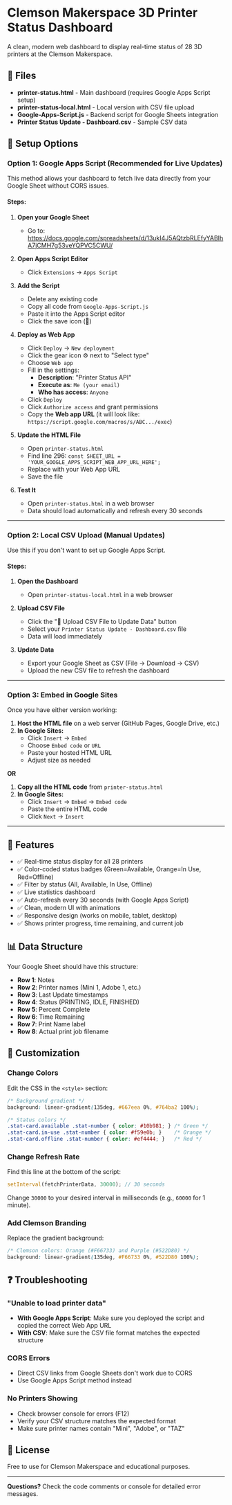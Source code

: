 # Clemson Makerspace 3D Printer Status Dashboard

A clean, modern web dashboard to display real-time status of 28 3D printers at the Clemson Makerspace.

## 📁 Files

- **printer-status.html** - Main dashboard (requires Google Apps Script setup)
- **printer-status-local.html** - Local version with CSV file upload
- **Google-Apps-Script.js** - Backend script for Google Sheets integration
- **Printer Status Update - Dashboard.csv** - Sample CSV data

## 🚀 Setup Options

### Option 1: Google Apps Script (Recommended for Live Updates)

This method allows your dashboard to fetch live data directly from your Google Sheet without CORS issues.

#### Steps:

1. **Open your Google Sheet**
   - Go to: https://docs.google.com/spreadsheets/d/13ukI4J5AQtzbRLEfyYABIhA7jCMH7g53veYQPVC5CWU/

2. **Open Apps Script Editor**
   - Click `Extensions` → `Apps Script`

3. **Add the Script**
   - Delete any existing code
   - Copy all code from `Google-Apps-Script.js`
   - Paste it into the Apps Script editor
   - Click the save icon (💾)

4. **Deploy as Web App**
   - Click `Deploy` → `New deployment`
   - Click the gear icon ⚙️ next to "Select type"
   - Choose `Web app`
   - Fill in the settings:
     - **Description**: "Printer Status API"
     - **Execute as**: `Me (your email)`
     - **Who has access**: `Anyone`
   - Click `Deploy`
   - Click `Authorize access` and grant permissions
   - Copy the **Web app URL** (it will look like: `https://script.google.com/macros/s/ABC.../exec`)

5. **Update the HTML File**
   - Open `printer-status.html`
   - Find line 296: `const SHEET_URL = 'YOUR_GOOGLE_APPS_SCRIPT_WEB_APP_URL_HERE';`
   - Replace with your Web App URL
   - Save the file

6. **Test It**
   - Open `printer-status.html` in a web browser
   - Data should load automatically and refresh every 30 seconds

---

### Option 2: Local CSV Upload (Manual Updates)

Use this if you don't want to set up Google Apps Script.

#### Steps:

1. **Open the Dashboard**
   - Open `printer-status-local.html` in a web browser

2. **Upload CSV File**
   - Click the "📁 Upload CSV File to Update Data" button
   - Select your `Printer Status Update - Dashboard.csv` file
   - Data will load immediately

3. **Update Data**
   - Export your Google Sheet as CSV (File → Download → CSV)
   - Upload the new CSV file to refresh the dashboard

---

### Option 3: Embed in Google Sites

Once you have either version working:

1. **Host the HTML file** on a web server (GitHub Pages, Google Drive, etc.)
2. **In Google Sites:**
   - Click `Insert` → `Embed`
   - Choose `Embed code` or `URL`
   - Paste your hosted HTML URL
   - Adjust size as needed

**OR**

1. **Copy all the HTML code** from `printer-status.html`
2. **In Google Sites:**
   - Click `Insert` → `Embed` → `Embed code`
   - Paste the entire HTML code
   - Click `Next` → `Insert`

---

## 🎨 Features

- ✅ Real-time status display for all 28 printers
- ✅ Color-coded status badges (Green=Available, Orange=In Use, Red=Offline)
- ✅ Filter by status (All, Available, In Use, Offline)
- ✅ Live statistics dashboard
- ✅ Auto-refresh every 30 seconds (with Google Apps Script)
- ✅ Clean, modern UI with animations
- ✅ Responsive design (works on mobile, tablet, desktop)
- ✅ Shows printer progress, time remaining, and current job

## 📊 Data Structure

Your Google Sheet should have this structure:
- **Row 1**: Notes
- **Row 2**: Printer names (Mini 1, Adobe 1, etc.)
- **Row 3**: Last Update timestamps
- **Row 4**: Status (PRINTING, IDLE, FINISHED)
- **Row 5**: Percent Complete
- **Row 6**: Time Remaining
- **Row 7**: Print Name label
- **Row 8**: Actual print job filename

## 🔧 Customization

### Change Colors

Edit the CSS in the `<style>` section:

```css
/* Background gradient */
background: linear-gradient(135deg, #667eea 0%, #764ba2 100%);

/* Status colors */
.stat-card.available .stat-number { color: #10b981; } /* Green */
.stat-card.in-use .stat-number { color: #f59e0b; }    /* Orange */
.stat-card.offline .stat-number { color: #ef4444; }   /* Red */
```

### Change Refresh Rate

Find this line at the bottom of the script:

```javascript
setInterval(fetchPrinterData, 30000); // 30 seconds
```

Change `30000` to your desired interval in milliseconds (e.g., `60000` for 1 minute).

### Add Clemson Branding

Replace the gradient background:

```css
/* Clemson colors: Orange (#F66733) and Purple (#522D80) */
background: linear-gradient(135deg, #F66733 0%, #522D80 100%);
```

## ❓ Troubleshooting

### "Unable to load printer data"
- **With Google Apps Script**: Make sure you deployed the script and copied the correct Web App URL
- **With CSV**: Make sure the CSV file format matches the expected structure

### CORS Errors
- Direct CSV links from Google Sheets don't work due to CORS
- Use Google Apps Script method instead

### No Printers Showing
- Check browser console for errors (F12)
- Verify your CSV structure matches the expected format
- Make sure printer names contain "Mini", "Adobe", or "TAZ"

## 📝 License

Free to use for Clemson Makerspace and educational purposes.

---

**Questions?** Check the code comments or console for detailed error messages.
